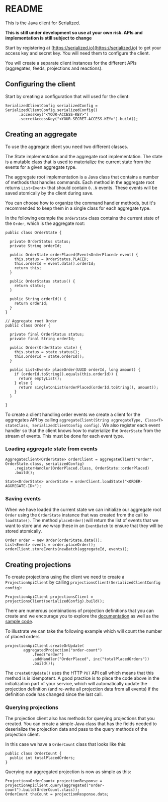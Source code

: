 # README #

This is the Java client for Serialized.

**This is still under development so use at your own risk. APIs and implementation is still subject to change**

Start by registering at [https://serialized.io](https://serialized.io) to get your access key and secret key. You will need them to configure the client.

You will create a separate client instances for the different APIs (aggregates, feeds, projections and reactions).

## Configuring the client
Start by creating a configuration that will used for the client:
```
SerializedClientConfig serializedConfig = SerializedClientConfig.serializedConfig()
      .accessKey("<YOUR-ACCESS-KEY>")
      .secretAccessKey("<YOUR-SECRET-ACCESS-KEY>").build();
```

## Creating an aggregate

To use the aggregate client you need two different classes.

The State implementation and the aggregate root implementation. The state is a mutable class that is used to materialize the current state from the events for a given aggregate type.

The aggregate root implementation is a Java class that contains a number of methods that handles commands. Each method in the aggregate root returns `List<Event>` that should contain `0..N` events. These events will be saved atomically by the client during save.  

You can choose how to organize the command handler methods, but it's recommended to keep them in a single class for each aggregate type.
 
In the following example the `OrderState` class contains the current state of the `Order`, which is the aggregate root:
```
public class OrderState {

  private OrderStatus status;
  private String orderId;

  public OrderState orderPlaced(Event<OrderPlaced> event) {
    this.status = OrderStatus.PLACED;
    this.orderId = event.data().orderId;
    return this;
  }

  public OrderStatus status() {
    return status;
  }

  public String orderId() {
    return orderId;
  }
}
```

```
// Aggregate root Order
public class Order {

  private final OrderStatus status;
  private final String orderId;

  public Order(OrderState state) {
    this.status = state.status();
    this.orderId = state.orderId();
  }

  public List<Event> placeOrder(UUID orderId, long amount) {
    if (orderId.toString().equals(this.orderId)) {
      return emptyList();
    } else {
      return singletonList(orderPlaced(orderId.toString(), amount));
    }
  }

}
```

To create a client handling order events we create a client for the aggregates API by calling  `aggregateClient(String aggregateType, Class<T> stateClass, SerializedClientConfig config)`. We also register each event handler so that the client knows how to materialize the `OrderState` from the stream of events. This must be done for each event type.

### Loading aggregate state from events

```
AggregateClient<OrderState> orderClient = aggregateClient("order", OrderState.class, serializedConfig)
    .registerHandler(OrderPlaced.class, OrderState::orderPlaced)
    .build();
    
State<OrderState> orderState = orderClient.loadState("<ORDER-AGGREGATE-ID>");

```

### Saving events
When we have loaded the current state we can initialize our aggregate root `Order` using the `OrderState` instance that was created from the call to `loadState()`. The method `placeOrder()`will return the list of events that we want to store and we wrap these in an `EventBatch` to ensure that they will be stored atomically.
```
Order order = new Order(orderState.data());
List<Event> events = order.placeOrder();
orderClient.storeEvents(newBatch(aggregateId, events));
```


## Creating projections
To create projections using the client we need to create a `ProjectionApiClient` by calling `projectionsClient(SerializedClientConfig config)`:
```
ProjectionApiClient projectionsClient = projectionsClient(serializedConfig).build();
```

There are numerous combinations of projection definitions that you can create and we encourage you to explore the [documentation](https://www.serialized.io/docs/apis/event-projection/) as well as the [sample code](https://github.com/serialized-io/samples-java).

To illustrate we can take the following example which will count the number of placed orders
```
projectionApiClient.createOrUpdate(
        aggregatedProjection("order-count")
            .feed("order")
            .addHandler("OrderPlaced", inc("totalPlacedOrders"))
            .build());
```

The `createOrUpdate()` uses the HTTP `PUT` API call which means that this method is is idempotent. A good practice is to place the code above in the initialization part of your service, which will automatically update the projection definition (and re-write all projection data from all events) if the definition code has changed since the last call.

### Querying projections

The projection client also has methods for querying projections that you created. You can create a simple Java class that has the fields needed to deserialize the projection data and pass to the query methods of the projection client.

In this case we have a `OrderCount` class that looks like this:

```
public class OrderCount {
  public int totalPlacedOrders;
}
```

Querying our aggregated projection is now as simple as this:
```
Projection<OrderCount> projectionResponse = projectionApiClient.query(aggregated("order-count").build(OrderCount.class));
OrderCount theCount = projectionResponse.data;
```